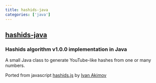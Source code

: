 ```yaml
---
title: hashids-java
categories: ['java']
---
```

## [hashids-java](https://github.com/yomorun/hashids-java)

### Hashids algorithm v1.0.0 implementation in Java


A small Java class to generate YouTube-like hashes from one or many numbers.

Ported from javascript [hashids.js](https://github.com/ivanakimov/hashids.js) by [Ivan Akimov](https://github.com/ivanakimov)
